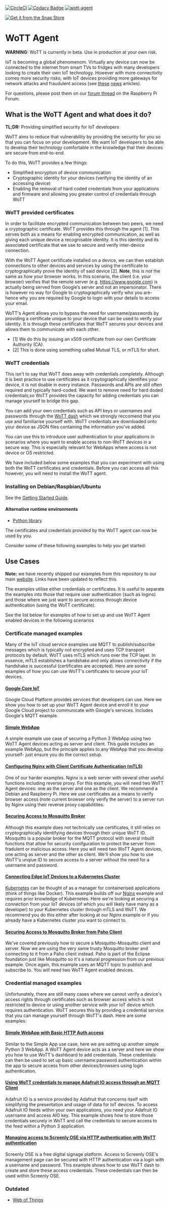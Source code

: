[![CircleCI](https://circleci.com/gh/WoTTsecurity/agent.svg?style=svg)](https://circleci.com/gh/WoTTsecurity/agent) [![Codacy Badge](https://api.codacy.com/project/badge/Grade/9e165c20e9b04d62a15d1ff7c4736878)](https://www.codacy.com/app/vpetersson/agent) [![wott-agent](https://snapcraft.io/wott-agent/badge.svg)](https://snapcraft.io/wott-agent)

[![Get it from the Snap Store](https://snapcraft.io/static/images/badges/en/snap-store-black.svg)](https://snapcraft.io/wott-agent)

# WoTT Agent

**WARNING:** WoTT is currently in beta. Use in production at your own risk.

IoT is becoming a global phenomenom. Virtually any device can now be connected to the internet from smart TVs to fridges with many developers looking to create their own IoT technology. However with more connectivity comes more security risks; with IoT devices providing more gateways for network attacks and fraudulent access (see [these](https://www.bbc.co.uk/news/technology-38364077) [news](https://www.bbc.co.uk/news/technology-48664251) articles).

For questions, please post them on our [forum thread](https://www.raspberrypi.org/forums/viewtopic.php?f=41&t=243538&sid=d378b110564b4773048c73fcb6679201) on the Raspberry Pi Forum.

## What is the WoTT Agent and what does it do?

**TL;DR:** Providing simplified security for IoT developers

WoTT aims to reduce that vulnerability by providing the security for you so that you can focus on your development. We want IoT developers to be able to develop their technology comfortable in the knowledge that their devices are secure from end-to-end.

To do this, WoTT provides a few things:

 * Simplified encryption of device communication
 * Cryptographic identity for your devices (verifying the identity of an accessing device)
 * Enabling the removal of hard coded credentials from your applications and firmware and allowing you greater control of credentials through WoTT

### WoTT provided certificates

In order to facilitate encrypted communication between two peers, we need a cryptographic certificate. WoTT provides this through the agent [1]. This serves both as a means for enabling encrypted communication, as well as giving each unique device a recognisable identity. It is this identity and its associated certificate that we use to secure and verify inter-device connection.

With the WoTT Agent certificate installed on a device, we can then establish connections to other devices and services by using the certificate to cryptographically prove the identity of said device [2].
**Note**, this is *not* the same as how your browser works. In this scenario, the client (i.e. your browser) verifies that the remote server (e.g. https://www.google.com) is actually being served from Google’s server and not an impersonator.
There is however no way for Google to cryptographically verify who you are- hence why you are required by Google to login with your details to access your email.

WoTT's Agent allows you to bypass the need for username/passwords by providing a certificate unique to your device that can be used to verify your identity. It is through these certificates that WoTT secures your devices and allows them to communicate with each other.

* [1] We do this by issuing an x509 certificate from our own Certificate Authority (CA).
* [2] This is done using something called Mutual TLS, or mTLS for short.

### WoTT credentials

This isn't to say that WoTT does away with credentials completely. Although it is best practice to use certificates as it crpytographically identifies your device, it is not doable in every instance. Passwords and APIs are still often required and typically hard-coded. We want to remove need for hard doded credentials,so WoTT provides the capacity for adding credentials you can manage yourself to bridge this gap.

You can add your own credentials such as API keys or usernames and passwords through the [WoTT dash](https://dash.wott.io) which we strongly reccomend that you use and familiarise yourself with. WoTT credentials are downloaded onto your device as JSON files containing the information you've added.

You can use this to introduce user authentication to your applications in scenarios where you want to enable access to non-WoTT devices in a secure way. This is especially relevant for WebApps where access is not device or OS restricted.

We have included below some examples that you can experiment with using both the WoTT certificates and credentials. Before you can access all this however, you will need to install the WoTT agent.

### Installing on Debian/Raspbian/Ubuntu

See the [Getting Started Guide](https://wott.io/documentation/getting-started).

#### Alternative runtime environments

 * [Python library](https://github.com/WoTTsecurity/agent/blob/master/docs/alternative_installation_methods.md#installation--python-runtime-advance://github.com/WoTTsecurity/agent/blob/master/docs/alternative_installation_methods.md#installation--python-runtime-advanced)


The certificates and credentials provided by the WoTT agent can now be used by you.

Consider some of these following examples to help you get started:

## Use Cases

**Note:** we have recently shipped our examples from this repository to our main [website](https://wott.io). Links have been updated to reflect this.

The examples utilise either credentials or certificates. It is useful to separate the examples into those that require user authentication (such as logins) and those where we just want to secure access through device authentication (using the WoTT certificate).

See the list below for examples of how to set up and use WoTT Agent enabled devices in the following scenarios

### Certificate managed examples

Many of the IoT cloud service examples use MQTT to publish/subscribe messages which is typically not encrypted and uses TCP transport protocols by default. WoTT uses mTLS which runs over the TCP layer. In essence, mTLS establishes a handshake and only allows connectivity if the handshake is successful (certificates are accepted). Here are some examples of how you can use WoTT's certificates to secure your IoT devices.

#### [Google Core IoT](https://wott.io/blog/tutorials/2019/06/14/google-core-iot)

Google Cloud Platform provides services that developers can use. Here we show you how to set up your WoTT Agent device and enroll it to your Google Cloud project to communicate with Google's services. Includes Google's MQTT example.

#### [Simple WebApp](https://wott.io/blog/tutorials/2019/06/16/simple-webapp)

A simple example use case of securing a Python 3 WebApp using two WoTT Agent devices acting as server and client. This guide includes an example WebApp, but the principle applies to any WebApp that you develop yourself- just ensure you do the correct setup.

#### [Configuring Nginx with Client Certificate Authentication (mTLS)](https://wott.io/blog/tutorials/2019/07/15/mtls-with-nginx)

One of our harder examples. Nginx is a web server with several other useful functions including reverse proxy. For this example, you will need two WoTT Agent devices: one as the server and one as the client. We recommend a Debian and Raspberry Pi. Here we use certificates as a means to verify browser access (note current browser only verify the server) to a server run by Nginx using their reverse proxy capabilitites.

#### [Securing Access to Mosquitto Broker](https://wott.io/blog/tutorials/2019/07/15/mosquitto-mqtt)

Although this example does not technically use certificates, it still relies on cryptographically identifying devices through their unique WoTT ID. Mosquitto is a popular broker for the MQTT protocol with several inbuilt functions that allow for security conifguration to protect the server from fradulent or malicious access. Here you will need two WoTT Agent devices, one acting as server and the other as client. We'll show you how to use WoTT's unqiue ID to secure access to a server without the need for a username and password.

#### [Connecting Edge IoT Devices to a Kubernetes Cluster](https://wott.io/blog/tutorials/2019/07/18/edge-to-kubernetes)

[Kubernetes](https://kubernetes.io) can be thought of as a manager for containerised applications (think of things like Docker). This example builds off our [Nginx]({{site.url}}/blog/tutorials/2019/07/15/mtls-with-nginx) example and requires prior knowledge of Kubernetes. Here we're looking at securing a connection from your IoT devices (of which you will likely have many as a developer) to your Kubernetes cluster through mTLS and WoTT. We recommend you do this either after looking at our Nginx example or if you already have a Kubernetes cluster you want to connect to.

#### [Securing Access to Mosquitto Broker from Paho Client](https://wott.io/blog/tutorials/2019/07/19/paho-mqtt)

We've covered previously how to secure a Mosquitto-Mosquitto client and server. Now we are using the very same trusty Mosquitto broker and connecting to it from a Paho client instead. Paho is part of the Eclipse foundation just like Mosquitto so it's a natural progression from our previous example. Once again, this example uses an MQTT topic to publish and subscribe to. You will need two WoTT Agent enabled devices.

### Credential managed examples

Unfortunately, there are still many cases where we cannot verify a device's access rights through certificates such as browser access which is not restricted to device or using another service with your IoT device which requires authentication. WoTT secures this by providing a credential service that you can manage yourself through WoTT's dash. Here are some examples:

#### [Simple WebApp with Basic HTTP Auth access](https://wott.io/blog/tutorials/2019/06/18/simple-webapp-auth)

Similar to the Simple App use case, here we are setting up another simple Python 3 WebApp. A WoTT Agent device acts as a server and here we show you how to use WoTT's dashboard to add credentials. These credentials can then be used to set up basic username:password authentication within the app to secure access from other devices/browsers using login authentication.

#### [Using WoTT credentials to manage Adafruit IO access through an MQTT Client](https://wott.io/blog/tutorials/2019/06/27/adafruit-io)

Adafruit IO is a service provided by Adafruit that concerns itself with simplifying the presentation and usage of data for IoT devices. To access Adafruit IO feeds within your own applications, you need your Adafruit IO username and access AIO key. This example shows how to store those credentials securely in WoTT and call the credentials to secure access to the feed within a Python 3 application.

#### [Managing access to Screenly OSE via HTTP authentication with WoTT authentication](https://wott.io/blog/tutorials/2019/06/25/screenly-ose)

Screenly OSE is a free digital signage platform. Access to Screenly OSE's management page can be secured with HTTP authentication via a login with a username and password. This example shows how to use WoTT dash to create and store these access credentials. These credentials can then be used within Screenly OSE.

### Outdated


 * [Web of Things](https://github.com/WoTTsecurity/agent/tree/master/docs/examples/webofthings)
